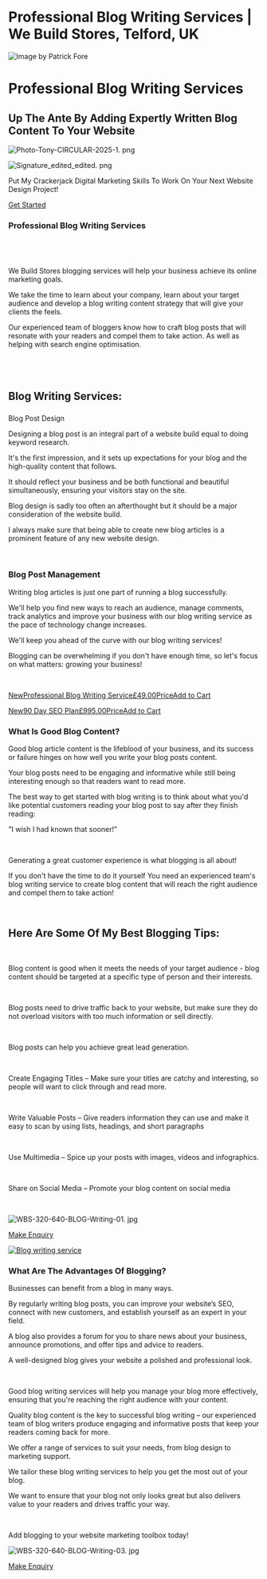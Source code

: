 # Professional Blog Writing Services | We Build Stores, Telford, UK


![Image by Patrick Fore](https://static.wixstatic.com/media/nsplsh_4207a7b6ef3140a1b485b1c3ba6efd43~mv2.jpg/v1/fill/w_79,h_53,al_c,q_80,usm_0.66_1.00_0.01,blur_2,enc_avif,quality_auto/nsplsh_4207a7b6ef3140a1b485b1c3ba6efd43~mv2.jpg)

# Professional Blog Writing Services

## Up The Ante By Adding Expertly Written Blog Content To Your Website

![Photo-Tony-CIRCULAR-2025-1. png](https://static.wixstatic.com/media/b0d63a_15ab6144f0084ab89ae5dee757358a72~mv2.png/v1/fill/w_200,h_200,al_c,q_85,usm_0.66_1.00_0.01,enc_avif,quality_auto/Photo-Tony-CIRCULAR-2025-1.png)

![Signature_edited_edited. png](https://static.wixstatic.com/media/6b7f88_4ab6ca94f0294629bd01283c7688cd7c~mv2.png/v1/fill/w_153,h_50,al_c,q_85,enc_avif,quality_auto/Signature_edited_edited.png)

Put My Crackerjack Digital Marketing Skills To Work On Your Next Website Design Project!

[Get Started](https://www.webuildstores.co.uk/contact)

### Professional Blog Writing Services

## ​

We Build Stores blogging services will help your business achieve its online marketing goals.

We take the time to learn about your company, learn about your target audience and develop a blog writing content strategy that will give your clients the feels.

Our experienced team of bloggers know how to craft blog posts that will resonate with your readers and compel them to take action. As well as helping with search engine optimisation.

## ​

## Blog Writing Services:

### 
Blog Post Design

 
Designing a blog post is an integral part of a website build equal to doing keyword research.

It's the first impression, and it sets up expectations for your blog and the high-quality content that follows.

It should reflect your business and be both functional and beautiful simultaneously, ensuring your visitors stay on the site.

Blog design is sadly too often an afterthought but it should be a major consideration of the website build.

I always make sure that being able to create new blog articles is a prominent feature of any new website design.

​

### Blog Post Management

 
Writing blog articles is just one part of running a blog successfully.

We'll help you find new ways to reach an audience, manage comments, track analytics and improve your business with our blog writing service as the pace of technology change increases.

We'll keep you ahead of the curve with our blog writing services!

 
Blogging can be overwhelming if you don't have enough time, so let's focus on what matters: growing your business!

​

[NewProfessional Blog Writing Service£49.00PriceAdd to Cart](https://www.webuildstores.co.uk/product-page/professional-blog-writing-service)

[New90 Day SEO Plan£995.00PriceAdd to Cart](https://www.webuildstores.co.uk/product-page/90-day-seo-plan)

### What Is Good Blog Content?

Good blog article content is the lifeblood of your business, and its success or failure hinges on how well you write your blog posts content.

Your blog posts need to be engaging and informative while still being interesting enough so that readers want to read more.

 
The best way to get started with blog writing is to think about what you'd like potential customers reading your blog post to say after they finish reading: 

"I wish I had known that sooner!" 

​

Generating a great customer experience is what blogging is all about!

If you don't have the time to do it yourself You need an experienced team's blog writing service to create blog content that will reach the right audience and compel them to take action!

​

## Here Are Some Of My Best Blogging Tips:

​

Blog content is good when it meets the needs of your target audience - blog content should be targeted at a specific type of person and their interests.

​

Blog posts need to drive traffic back to your website, but make sure they do not overload visitors with too much information or sell directly.

​

Blog posts can help you achieve great lead generation.

​

Create Engaging Titles – Make sure your titles are catchy and interesting, so people will want to click through and read more.

​

Write Valuable Posts – Give readers information they can use and make it easy to scan by using lists, headings, and short paragraphs

​

Use Multimedia – Spice up your posts with images, videos and infographics.

​

Share on Social Media – Promote your blog content on social media

​

![WBS-320-640-BLOG-Writing-01. jpg](https://static.wixstatic.com/media/b0d63a_16fc5d731f5e4bc190fd247b9f693bf8~mv2.jpg/v1/fill/w_320,h_640,al_c,q_80,enc_avif,quality_auto/WBS-320-640-BLOG-Writing-01.jpg)

[Make Enquiry](https://www.webuildstores.co.uk/contact)

[![Blog writing service](https://static.wixstatic.com/media/6b7f88_709c4fa9fe0549e4a94cc6911c5de7e2~mv2.jpg/v1/fill/w_600,h_452,al_c,q_80,usm_0.66_1.00_0.01,enc_avif,quality_auto/blog-writing.jpg)](https://www.webuildstores.co.uk/product-page/professional-blog-writing-service)

### What Are The Advantages Of Blogging?

Businesses can benefit from a blog in many ways.

By regularly writing blog posts, you can improve your website’s SEO, connect with new customers, and establish yourself as an expert in your field.

A blog also provides a forum for you to share news about your business, announce promotions, and offer tips and advice to readers.

A well-designed blog gives your website a polished and professional look.

​

Good blog writing services will help you manage your blog more effectively, ensuring that you're reaching the right audience with your content.

 
Quality blog content is the key to successful blog writing – our experienced team of blog writers produce engaging and informative posts that keep your readers coming back for more.

 
We offer a range of services to suit your needs, from blog design to marketing support.

 
We tailor these blog writing services to help you get the most out of your blog.

We want to ensure that your blog not only looks great but also delivers value to your readers and drives traffic your way.

​

Add blogging to your website marketing toolbox today!

![WBS-320-640-BLOG-Writing-03. jpg](https://static.wixstatic.com/media/b0d63a_cfbc5e6380054d10b64656e0073a3c0c~mv2.jpg/v1/fill/w_315,h_629,al_c,q_80,usm_0.66_1.00_0.01,enc_avif,quality_auto/WBS-320-640-BLOG-Writing-03.jpg)

[Make Enquiry](https://www.webuildstores.co.uk/contact)
